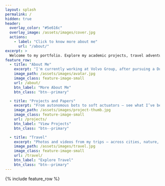 ```yaml
---
layout: splash
permalink: /
hidden: true
header:
  overlay_color: "#5e616c"
  overlay_image: /assets/images/cover.jpg
  actions:
    - label: "Click to know more about me"
      url: "/about/"
excerpt: >
  Welcome to my portfolio. Explore my academic projects, travel adventures, and research work.
feature_row:
  - title: "About Me"
    excerpt: "I'm currently working at Volvo Group, after pursuing a Dual Degree (BTech-MTech) at IIT Madras. My work blends robotics, control systems, and intelligent machines."
    image_path: /assets/images/avatar.jpg
    image_class: feature-image-small
    url: /about/
    btn_label: "More About Me"
    btn_class: "btn--primary"

  - title: "Projects and Papers"
    excerpt: "From autonomous bots to soft actuators — see what I’ve been building."
    image_path: /assets/images/project-thumb.jpg
    image_class: feature-image-small
    url: /projects/
    btn_label: "View Projects"
    btn_class: "btn--primary"

  - title: "Travel"
    excerpt: "Photos and videos from my trips — across cities, nature, and tech hubs."
    image_path: /assets/images/travel.jpg
    image_class: feature-image-small
    url: /travel/
    btn_label: "Explore Travel"
    btn_class: "btn--primary"  
---
```


{% include feature_row %}

<!-- ---
layout: home
title: "Hi, I’m Adil Mohammed"
subtitle: "Engineer • Researcher • Explorer"
permalink: /
header:
  overlay_color: "#000"
  overlay_filter: "0.3"
  overlay_image: /assets/images/cover.jpg
  cta_label: "View My Projects"
  cta_url: "/projects/"
  cta_class: "btn--primary"
excerpt: "Welcome to my portfolio. Explore my academic projects, travel adventures, and research work."
---

{% include feature_row id="intro" %}
{% include feature_row id="interests" %}
{% include feature_row id="quicklinks" %}
 -->
